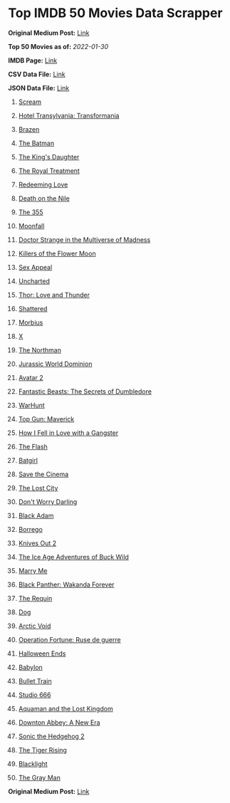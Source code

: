 # Top IMDB 50 Movies Data Scrapper

**Original Medium Post:** [Link](https://medium.com/@nishantsahoo/which-movie-should-i-watch-5c83a3c0f5b1) 

**Top 50 Movies as of:** _2022-01-30_

**IMDB Page:** [Link](http://www.imdb.com/search/title?release_date=2022,2022&title_type=feature)

**CSV Data File:** [Link](/Data/data.csv)

**JSON Data File:** [Link](/Data/data.json)

1. [Scream](https://www.imdb.com/title/tt11245972/?ref_=adv_li_tt)

2. [Hotel Transylvania: Transformania](https://www.imdb.com/title/tt9848626/?ref_=adv_li_tt)

3. [Brazen](https://www.imdb.com/title/tt13978306/?ref_=adv_li_tt)

4. [The Batman](https://www.imdb.com/title/tt1877830/?ref_=adv_li_tt)

5. [The King's Daughter](https://www.imdb.com/title/tt2328678/?ref_=adv_li_tt)

6. [The Royal Treatment](https://www.imdb.com/title/tt13989030/?ref_=adv_li_tt)

7. [Redeeming Love](https://www.imdb.com/title/tt11365186/?ref_=adv_li_tt)

8. [Death on the Nile](https://www.imdb.com/title/tt7657566/?ref_=adv_li_tt)

9. [The 355](https://www.imdb.com/title/tt8356942/?ref_=adv_li_tt)

10. [Moonfall](https://www.imdb.com/title/tt5834426/?ref_=adv_li_tt)

11. [Doctor Strange in the Multiverse of Madness](https://www.imdb.com/title/tt9419884/?ref_=adv_li_tt)

12. [Killers of the Flower Moon](https://www.imdb.com/title/tt5537002/?ref_=adv_li_tt)

13. [Sex Appeal](https://www.imdb.com/title/tt11203022/?ref_=adv_li_tt)

14. [Uncharted](https://www.imdb.com/title/tt1464335/?ref_=adv_li_tt)

15. [Thor: Love and Thunder](https://www.imdb.com/title/tt10648342/?ref_=adv_li_tt)

16. [Shattered](https://www.imdb.com/title/tt14923008/?ref_=adv_li_tt)

17. [Morbius](https://www.imdb.com/title/tt5108870/?ref_=adv_li_tt)

18. [X](https://www.imdb.com/title/tt13560574/?ref_=adv_li_tt)

19. [The Northman](https://www.imdb.com/title/tt11138512/?ref_=adv_li_tt)

20. [Jurassic World Dominion](https://www.imdb.com/title/tt8041270/?ref_=adv_li_tt)

21. [Avatar 2](https://www.imdb.com/title/tt1630029/?ref_=adv_li_tt)

22. [Fantastic Beasts: The Secrets of Dumbledore](https://www.imdb.com/title/tt4123432/?ref_=adv_li_tt)

23. [WarHunt](https://www.imdb.com/title/tt6442686/?ref_=adv_li_tt)

24. [Top Gun: Maverick](https://www.imdb.com/title/tt1745960/?ref_=adv_li_tt)

25. [How I Fell in Love with a Gangster](https://www.imdb.com/title/tt16453244/?ref_=adv_li_tt)

26. [The Flash](https://www.imdb.com/title/tt0439572/?ref_=adv_li_tt)

27. [Batgirl](https://www.imdb.com/title/tt6718412/?ref_=adv_li_tt)

28. [Save the Cinema](https://www.imdb.com/title/tt12048234/?ref_=adv_li_tt)

29. [The Lost City](https://www.imdb.com/title/tt13320622/?ref_=adv_li_tt)

30. [Don't Worry Darling](https://www.imdb.com/title/tt10731256/?ref_=adv_li_tt)

31. [Black Adam](https://www.imdb.com/title/tt6443346/?ref_=adv_li_tt)

32. [Borrego](https://www.imdb.com/title/tt12676006/?ref_=adv_li_tt)

33. [Knives Out 2](https://www.imdb.com/title/tt11564570/?ref_=adv_li_tt)

34. [The Ice Age Adventures of Buck Wild](https://www.imdb.com/title/tt13634480/?ref_=adv_li_tt)

35. [Marry Me](https://www.imdb.com/title/tt10223460/?ref_=adv_li_tt)

36. [Black Panther: Wakanda Forever](https://www.imdb.com/title/tt9114286/?ref_=adv_li_tt)

37. [The Requin](https://www.imdb.com/title/tt11348232/?ref_=adv_li_tt)

38. [Dog](https://www.imdb.com/title/tt11252248/?ref_=adv_li_tt)

39. [Arctic Void](https://www.imdb.com/title/tt9183978/?ref_=adv_li_tt)

40. [Operation Fortune: Ruse de guerre](https://www.imdb.com/title/tt7985704/?ref_=adv_li_tt)

41. [Halloween Ends](https://www.imdb.com/title/tt10665342/?ref_=adv_li_tt)

42. [Babylon](https://www.imdb.com/title/tt10640346/?ref_=adv_li_tt)

43. [Bullet Train](https://www.imdb.com/title/tt12593682/?ref_=adv_li_tt)

44. [Studio 666](https://www.imdb.com/title/tt15374070/?ref_=adv_li_tt)

45. [Aquaman and the Lost Kingdom](https://www.imdb.com/title/tt9663764/?ref_=adv_li_tt)

46. [Downton Abbey: A New Era](https://www.imdb.com/title/tt11703710/?ref_=adv_li_tt)

47. [Sonic the Hedgehog 2](https://www.imdb.com/title/tt12412888/?ref_=adv_li_tt)

48. [The Tiger Rising](https://www.imdb.com/title/tt1596557/?ref_=adv_li_tt)

49. [Blacklight](https://www.imdb.com/title/tt14060094/?ref_=adv_li_tt)

50. [The Gray Man](https://www.imdb.com/title/tt1649418/?ref_=adv_li_tt)

**Original Medium Post:** [Link](https://medium.com/@nishantsahoo/which-movie-should-i-watch-5c83a3c0f5b1) 
